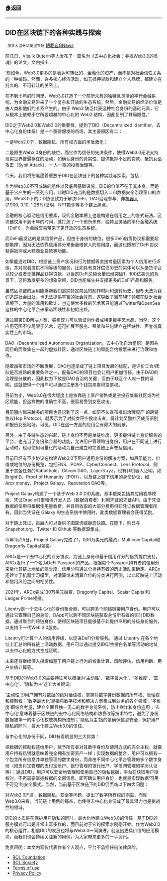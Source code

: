 ###  [:house:返回](README.md)
---


## DID在区块链下的各种实践与探索
` 加拿大温哥华英里农场` [轉載自GNews](https://gnews.org/zh-hans/2573453/)

前几日，Vitalik Buterin等人发布了一篇名为《去中心化社会：寻找Web3.0的灵魂》的论文，文内指出：
 
‘现如今，Web3.0更多的是表达可转让的、金融化的资产，而不是对社会信任关系的一种编码。然而，许多核心经济活动，如无抵押贷款和建立个人品牌，都建立在持久的、不可转让的关系上。
 
在不到十年的时间里，Web3.0打造了一个前所未有的独特且灵活的平行金融系统，为金融交易带来了一个复杂和开放的生态系统，然后，金融交易的经济价值是由人类和他们的关系产生的。由于 Web3 缺乏代表这种社会身份的基础元素，它从根本上依赖于它所要超越的中心化的 Web2 结构，因此复制了其局限性。’
 
DID之于Web2.0和Web3.0的重要性，提到了DID（Decentralized Identifier，去中心化身份体系）是一个亟待爆发的市场，其主要原因有二：
 
一是Web2.0下，数据隐私、所有权方面的矛盾激化；
 
二是原生Web3.0身份的缺位，而它作为信任的先决条件，使得Web3.0无法支持现实世界普遍存在的活动，如确认身份的真实性、提供抵押不足的贷款、抵抗女巫攻击（Sybil Attack）、一人一票的投票治理等。
 
今天，我们将把笔墨着重放于DID在区块链下的各种实践与探索，包括：
 
作为Web3.0不可或缺的组件以及底层基础设施，DID的价值不在于其本身，而是基于它产生的一系列应用，此时DID充当的是数据切入口和数据安全治理窗口的作用。Web3.0下的DID协议致力于解决DeFi、DAO治理参与、非[机器人](https://finance.sina.com.cn/realstock/company/sz300024/nc.shtml)(7.900, 0.10, 1.28%)证明、NFT欺诈等多个链上痛点。
 
金融的核心驱动是信用要素，现代金融本质上也是构建在信用之上的各式玩法。区块链仅用不到十年的时间，就打造了一个前所未有，独特且灵活的平行金融系统（DeFi），为金融交易带来了更开放的生态系统。
 
而DeFi最发达的是其信贷产品，但由于身份的缺位，很多DeFi借贷协议都需要超额抵押，因为无法依靠信用评分来衡量借款人的信用度，而这也限制了DeFi协议获得抵押或大额商业贷款等功能。
 
如果能通过DID，根据链上资产状况和行为数据等直接考量因素为个人信用进行评级，并对照着提供不同等级的服务，比如具有良好偿债历史的实体可以从借贷平台以较少或者无抵押品获得贷款，以当前DeFi总锁仓量已经突破1，100亿美元的背景下，这将激发更多的想象空间，DID也能催生并支撑更多的DeFi产品和服务。
 
虽然区块链的运用能够帮我们追踪特定商品的制作时间和流转历史，但却无法为我们追踪社会出处，也无法提供丰富的社会背景，这导致了目前NFT领域在缺乏社会语境下，大量的滥用和欺诈，也迫使大多数的艺术家只能通过Twitter和OpenSea这样的中心化平台来承诺稀缺性和初始出处。
 
通过部署DID解决方案，买卖双方可以验证创作者或特定数字艺术品，当然，这个应用范围不仅局限于艺术，还可扩展至服务、租赁和任何建立在稀缺性、声誉或真实性上的市场。
 
DAO（Decentralized Autonomous Organization，去中心化自治组织）是因共同目的而聚集在一起的虚拟社区，通过区块链上的智能合约投票来进行治理和协作。
 
随着加密市场的不断发展，DAO也逐渐成了链上项目发展的标配，是评价工会/团队是否成熟的重要条件之一，配备DAO的项目也会让用户更加信任。由于DAO的治理是分散的，因此权力下放是DAO自治的关键，但由于缺乏个人唯一性的证明，这就使得一个用户可以通过注册多个钱包来累积投票权。
 
目前为止，Web3.0在很大程度上是依靠链上资产销售或是空投召集新社区或为社区赋能，但这样做的准确性不高，很容易受到女巫攻击。
 
目前圈内越来越多的项目也意识到了这一点，如前不久宣布推出治理资产 的跨链协议Hop Protocol，就表示为了对抗女巫空投攻击者，将计划奖励社区成员识别和报告女巫地址。可见，DID在这一方面的应用会有颇大的前景。
 
另外，由于多链生态的兴起，链上身份不再是单链维度，更多提供链上身份服务的平台，也充当了身份聚合器的功能，允许用户管理跨链身份，用户在不同链上进行互动时，也可使用可量化的活动为自己建立和完善链上声誉及信用。
 
目前已经有不少协议在构建Web3.0下用户通用身份的解决方案，如展示能力、价值或地位的身份概览，包括ENS、POAP、CyberConnect、Lens Protocol，侧重于赏金任务的Rabbithole、Gitcoin DAO、Layer3.xyz，也有非机器人证明，如BrightID、Proof of Humanity（POH），以及链上链下信用的身份协议，如Arcx.money、Project Galaxy、Reputation DAO等。
 
Project Galaxy构建了一个基于Web 3.0 DID系统，基本框架包括其应用程序模块、凭证Oracle引擎和供开发人员（数据消费者）利用凭证的凭证API。由于凭证数据的使用将根据使用量收费，并且所收取的大部分费用将归凭证数据管理者所有，因此当凭证在 Galaxy 的生态系统中使用时，此类数据管理者会获得奖励。
 
对于链上凭证，策展人可以提供子图查询或静态快照。在链下，则已与 Snapshot.org、Twitter 和 Github 等数据源集成。
 
今年1月25日，Project Galaxy完成了1，000万美元的融资，Multicoin Capital和Dragonfly Capital领投。
 
ARCx是一个去中心化的评分协议，为链上身份和基于信用评分的借贷提供支持。ARCx发行了一个名为DeFi Passport的产品，根据每个Passport持有者的信用分来量化其链上地址的信誉度。信用分将通过分析持有者的历史活动来确定。ARCx还建立了机器学习模型，对清算或未清算仓位的分类进行回测，以此反映链上活动和信用风险之间的相关性。
 
2021年，ARCx完成130万美元融资，Dragonfly Capital、Scalar Capital和Ledger Prime领投。
 
Litentry是一个去中心化的身份聚合器，可以跨多个网络链接用户身份。用户可以通过它管理自己的身份，DApp可以跨不同区块链获取身份所有者的实时DID数据。通过聚合的跨链身份，使得区块链项目能够基于此提供专用的分级身份服务，以支持下一代Web 3.0服务。
 
Litentry可计算个人的信用评级，以促进DeFi分析服务。 通过 Litentry 在各个地址上汇总的所有链上活动数据，用户可以通过提交IDO/空投白名单等活动的地址以去中心化的方式生成证明。
  
未来还将继续深入探索如基于用户链上行为的权重计算、风险评估、信用判断、用户价值计算等。
 
基于DID的Web3.0的主要特征可以概括为‘主动性’、‘数字最大化’、‘多维度’、‘去中心化’、‘隐私为主’这五大关键词。
 
‘主动性’即用户拥有对数据的绝对话语权，掌握对数字身份数据的所有权、管理权和控制权；‘数字最大化’是指将数字技术和解决方案集成到业务的各个领域；‘多维度’即综合考量，建立全面且独一无二的数字身份系统，防止欺诈和身份盗用；‘去中心化’意味着基于区块链的去中心化网络结构和防篡改等技术特性，避免了身份数据被单一的中心化权威机构所控制；‘隐私为主’指的是确保信息安全，保护用户隐私的同时，最大化建立Web3.0的信任。
 
与中心化的身份不同，DID有着明显的三大优势：
 
把数据的控制权还给用户，赋予所有者对其数字身份及使用方式的完全主权，就像用户持有私钥就意味着完全拥有加密资产一样；实现数据的整合，用户可以拥有一个包含所有信息并单独管理的数字身份，而非由不同中心化平台管理的多个数字身份（如支付宝管理的支付宝账户、银行管理的银行账户、学信网管理的学历认证等）；通过DID，用户可以安全地管理和使用自己的隐私数据，平台在获取用户授权时，不再需要掌握数据的全部信息，即可确认用户身份，也就是实现数据‘可用不可见’的安全模式。当然，当前基于区块链下的DID仍面临以下四大问题：
 
对Web2.0而言，数据隐私、安全等问题，提出了数字所有权的刚需，而就Web3.0来看，当前链上用例的痛点，也使得去中心化身份成了最具潜力也是挑战性的领域。
 
DID的本质是在保护用户隐私的同时，最大化地建立Web3.0的信任，基于DID的服务模式可以是非常丰富多样的，而目前对于它的探索才刚刚开始。作为Web3.0的核心组件，相信DID的发展也将与Web3.0一同演进，创造出更具价值的应用模块，而我们也会持续关注新的用例，为大家带来更多的一手资讯。

免责声明：本文内容仅代表作者个人观点，平台不承担任何法律风险。
  
- [ROL Foundation](https://rolfoundation.org/)
- [ROL Society](https://rolsociety.org/)
- [Terms of use](https://gnews.org/terms-of-use-3/)
- [Privacy Policy](https://gnews.org/privacy-policy/)
